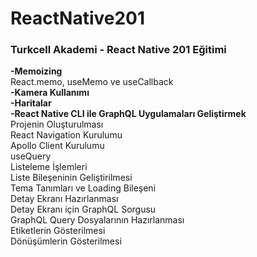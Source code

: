 # ReactNative201
<h3><b>Turkcell Akademi - React Native 201 Eğitimi </b><br/></h3>
   <b> -Memoizing </b><br/>
       React.memo,
       useMemo ve
       useCallback</br>
      <b>-Kamera Kullanımı</b><br/>
      <b>-Haritalar</b><br/>
    <b>-React Native CLI ile GraphQL Uygulamaları Geliştirmek </b><br/>
      Projenin Oluşturulması</br>
      React Navigation Kurulumu</br>
      Apollo Client Kurulumu</br>
      useQuery</br>
      Listeleme İşlemleri</br>
      Liste Bileşeninin Geliştirilmesi</br>
      Tema Tanımları ve Loading Bileşeni</br>
      Detay Ekranı Hazırlanması</br>
      Detay Ekranı için GraphQL Sorgusu</br>
      GraphQL Query Dosyalarının Hazırlanması</br>
      Etiketlerin Gösterilmesi</br>
      Dönüşümlerin Gösterilmesi</br>


